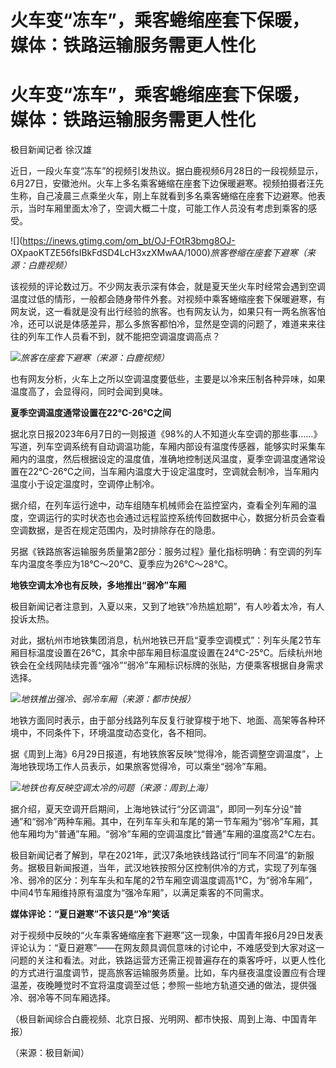 # 火车变“冻车”，乘客蜷缩座套下保暖，媒体：铁路运输服务需更人性化

# 火车变“冻车”，乘客蜷缩座套下保暖，媒体：铁路运输服务需更人性化

极目新闻记者 徐汉雄

近日，一段火车变“冻车”的视频引发热议。据白鹿视频6月28日的一段视频显示，6月27日，安徽池州。火车上多名乘客蜷缩在座套下边保暖避寒。视频拍摄者汪先生称，自己凌晨三点乘坐火车，刚上车就看到多名乘客蜷缩在座套下边避寒。他表示，当时车厢里面太冷了，空调大概二十度，可能工作人员没有考虑到乘客的感受。

![](https://inews.gtimg.com/om_bt/OJ-FOtR3bmg8OJ-
OXpaoKTZE56fsIBkFdSD4LcH3xzXMwAA/1000)_旅客卷缩在座套下避寒（来源：白鹿视频）_

该视频的评论数过万。不少网友表示深有体会，就是夏天坐火车时经常会遇到空调温度过低的情形，一般都会随身带件外套。对视频中乘客蜷缩座套下保暖避寒，有网友说，这一看就是没有出行经验的旅客。也有网友认为，如果只有一两名旅客怕冷，还可以说是体感差异，那么多旅客都怕冷，显然是空调的问题了，难道来来往往的列车工作人员看不到，就不能把空调温度调高点？

![](https://inews.gtimg.com/om_bt/OlKfB004DlTNpIK19VTfx9F7dF6um1dS5aJOi5rrDCwhcAA/1000)_旅客在座套下避寒（来源：白鹿视频）_

也有网友分析，火车上之所以空调温度要低些，主要是以冷来压制各种异味，如果温度高了，会显得闷，同时会闻到臭味。

**夏季空调温度通常设置在22℃-26℃之间**

据北京日报2023年6月7日的一则报道《98%的人不知道火车空调的那些事……》写道，列车空调系统有自动调温功能，车厢内部设有温度传感器，能够实时采集车厢内的温度，然后根据设定的温度值，准确地控制送风温度，夏季空调温度通常设置在22℃-26℃之间，当车厢内温度大于设定温度时，空调就会制冷，当车厢内温度小于设定温度时，空调停止制冷。

据介绍，在列车运行途中，动车组随车机械师会在监控室内，查看全列车厢的温度，空调运行的实时状态也会通过远程监控系统传回数据中心，数据分析员会查看空调数据，是否在规定范围内，及时排除存在的隐患。

另据《铁路旅客运输服务质量第2部分：服务过程》量化指标明确：有空调的列车车内温度冬季应为18℃～20℃、夏季应为26℃～28℃。

**地铁空调太冷也有反映，多地推出“弱冷”车厢**

极目新闻记者注意到，入夏以来，又到了地铁“冷热尴尬期”，有人吵着太冷，有人投诉太热。

对此，据杭州市地铁集团消息，杭州地铁已开启“夏季空调模式”：列车头尾2节车厢目标温度设置在26℃，其余中部车厢目标温度设置在24℃-25℃。后续杭州地铁会在全线网陆续完善“强冷”“弱冷”车厢标识标牌的张贴，方便乘客根据自身需求选择。

![](https://inews.gtimg.com/om_bt/Ow-00qy5M9JGZwoa9MboXStaMZcGz1RZ0o2Dh3p2UMvO0AA/1000)_地铁推出强冷、弱冷车厢（来源：都市快报）_

地铁方面同时表示，由于部分线路列车反复行驶穿梭于地下、地面、高架等各种环境中，不同条件下，环境温度动态变化，各不相同。

据《周到上海》6月29日报道，有地铁旅客反映“觉得冷，能否调整空调温度”，上海地铁现场工作人员表示，如果旅客觉得冷，可以乘坐“弱冷”车厢。

![](https://inews.gtimg.com/om_bt/ObGZOrGJfnN9QDdJ8880XBgUXUL7qWr7FQtji3ugZYvmsAA/1000)_地铁也有反映空调太冷的问题（来源：周到上海）_

据介绍，夏天空调开启期间，上海地铁试行“分区调温”，即同一列车分设“普通”和“弱冷”两种车厢。其中，在列车车头和车尾的第一节车厢为“弱冷”车厢，其他车厢均为“普通”车厢。“弱冷”车厢的空调温度比“普通”车厢的温度高2℃左右。

极目新闻记者了解到，早在2021年，武汉7条地铁线路试行“同车不同温”的新服务。据极目新闻报道，当年，武汉地铁按照分区控制供冷的方式，实现了列车强冷、弱冷的区分：列车车头和车尾的2节车厢空调温度调高1℃，为“弱冷车厢”，中间4节车厢维持原有温度为“强冷车厢”，以满足乘客的不同需求。

**媒体评论：“夏日避寒”不该只是“冷”笑话**

对于视频中反映的“火车乘客蜷缩座套下避寒”这一现象，中国青年报6月29日发表评论认为：“夏日避寒”——在网友颇具调侃意味的讨论中，不难感受到大家对这一问题的关注和看法。对此，铁路运营方还需正视普遍存在的乘客呼吁，以更人性化的方式进行温度调节，提高旅客运输服务质量。比如，车内昼夜温度设置应有合理温差，夜晚睡觉时不宜将温度调至过低；参照一些地方轨道交通的做法，提供强冷、弱冷等不同车厢选择。

（极目新闻综合白鹿视频、北京日报、光明网、都市快报、周到上海、中国青年报）

（来源：极目新闻）

